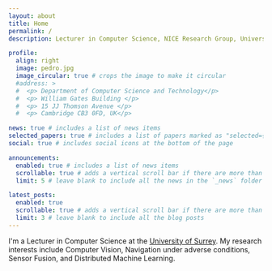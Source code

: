 ```yaml
---
layout: about
title: Home 
permalink: /
description: Lecturer in Computer Science, NICE Research Group, University of Surrey.

profile:
  align: right
  image: pedro.jpg
  image_circular: true # crops the image to make it circular
  #address: >
  #  <p> Department of Computer Science and Technology</p>
  #  <p> William Gates Building </p>
  #  <p> 15 JJ Thomson Avenue </p>
  #  <p> Cambridge CB3 0FD, UK</p>

news: true # includes a list of news items
selected_papers: true # includes a list of papers marked as "selected={true}"
social: true # includes social icons at the bottom of the page

announcements:
  enabled: true # includes a list of news items
  scrollable: true # adds a vertical scroll bar if there are more than 3 news items
  limit: 5 # leave blank to include all the news in the `_news` folder

latest_posts:
  enabled: true
  scrollable: true # adds a vertical scroll bar if there are more than 3 new posts items
  limit: 3 # leave blank to include all the blog posts
---
```


I'm a Lecturer in Computer Science at the [University of Surrey](https://surrey.ac.uk/). My research interests include Computer Vision, Navigation under adverse conditions, Sensor Fusion, and Distributed Machine Learning. 
